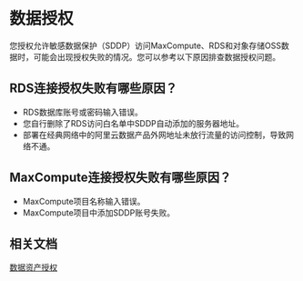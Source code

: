 # 数据授权

您授权允许敏感数据保护（SDDP）访问MaxCompute、RDS和对象存储OSS数据时，可能会出现授权失败的情况。您可以参考以下原因排查数据授权问题。

## RDS连接授权失败有哪些原因？

-   RDS数据库账号或密码输入错误。
-   您自行删除了RDS访问白名单中SDDP自动添加的服务器地址。
-   部署在经典网络中的阿里云数据产品外网地址未放行流量的访问控制，导致网络不通。

## MaxCompute连接授权失败有哪些原因？

-   MaxCompute项目名称输入错误。
-   MaxCompute项目中添加SDDP账号失败。

## 相关文档

[数据资产授权](/cn.zh-CN/用户指南/数据资产授权.md)

